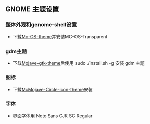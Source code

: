 ## GNOME 主题设置
### 整体外观和genome-shell设置
- 下载[Mc-OS-theme](https://github.com/paullinuxthemer/Mc-OS-themes)并安装MC-OS-Transparent
### gdm主题
- 下载[Mojave-gtk-theme](https://github.com/vinceliuice/Mojave-gtk-theme)后使用
sudo ./install.sh -g 安装 gdm 主题
### 图标
- 下载[McMojave-Circle-icon-theme](https://github.com/vinceliuice/McMojave-circle)安装
### 字体
- 界面字体用 Noto Sans CJK SC Regular
